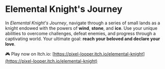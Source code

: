 # Elemental Knight's Journey

In *Elemental Knight's Journey*, navigate through a series of small lands as a knight endowed with the powers of **wind**, **stone**, and **ice**. Use your unique abilities to overcome challenges, defeat enemies, and progress through a captivating world. Your ultimate goal: **reach your beloved and declare your love**.

🎮 Play now on Itch.io: [https://pixel-looper.itch.io/elemental-knight](https://pixel-looper.itch.io/elemental-knight)

